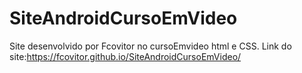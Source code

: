 # SiteAndroidCursoEmVideo

Site desenvolvido por Fcovitor no cursoEmvideo html e CSS.
Link do site:https://fcovitor.github.io/SiteAndroidCursoEmVideo/
